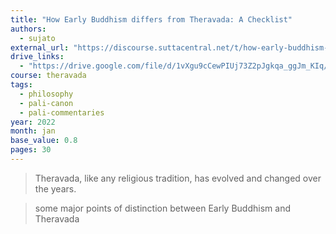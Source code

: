 ```yaml
---
title: "How Early Buddhism differs from Theravada: A Checklist"
authors:
  - sujato
external_url: "https://discourse.suttacentral.net/t/how-early-buddhism-differs-from-theravada-a-checklist/23019?u=khemarato.bhikkhu"
drive_links:
  - "https://drive.google.com/file/d/1vXgu9cCewPIUj73Z2pJgkqa_ggJm_KIq/view?usp=drivesdk"
course: theravada
tags:
  - philosophy
  - pali-canon
  - pali-commentaries
year: 2022
month: jan
base_value: 0.8
pages: 30
---
```


> Theravada, like any religious tradition, has evolved and changed over the years.

> some major points of distinction between Early Buddhism and Theravada
